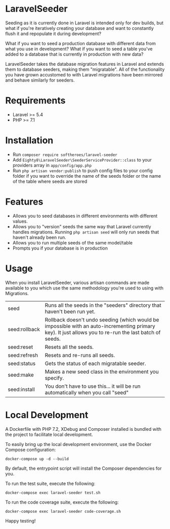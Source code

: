 # LaravelSeeder

Seeding as it is currently done in Laravel is intended only for dev builds, but what if you're iteratively creating your 
database and want to constantly flush it and repopulate it during development? 

What if you want to seed a production database with different data from what you use in development? What if you want to 
seed a table you've added to a database that is currently in production with new data?

LaravelSeeder takes the database migration features in Laravel and extends them to database seeders, making them "migratable". 
All of the functionality you have grown accustomed to with Laravel migrations have been mirrored and behave similarly for seeders.

Requirements
============

- Laravel >= 5.4
- PHP >= 7.1

Installation
============

- Run ```composer require softheroes/laravel-seeder```
- Add ```Eighty8\LaravelSeeder\SeederServiceProvider::class``` to your providers array in ```app/config/app.php```
- Run ```php artisan vendor:publish``` to push config files to your config folder if you want to override the name of the seeds folder or the name of the table where seeds are stored


Features
============

- Allows you to seed databases in different environments with different values.
- Allows you to "version" seeds the same way that Laravel currently handles migrations. Running ```php artisan seed``` will only run seeds that haven't already been run.
- Allows you to run multiple seeds of the same model/table
- Prompts you if your database is in production

Usage
============
When you install LaravelSeeder, various artisan commands are made available to you which use the same methodology you're used to using with Migrations.

<table>
<tr><td>seed</td><td>Runs all the seeds in the "seeders" directory that haven't been run yet.</td></tr>
<tr><td>seed:rollback</td><td>Rollback doesn't undo seeding (which would be impossible with an auto-incrementing primary key). It just allows you to re-run the last batch of seeds.</td></tr>
<tr><td>seed:reset</td><td>Resets all the seeds.</td></tr>
<tr><td>seed:refresh</td><td>Resets and re-runs all seeds.</td></tr>
<tr><td>seed:status</td><td>Gets the status of each migratable seeder.</td></tr>
<tr><td>seed:make</td><td>Makes a new seed class in the environment you specify.</td></tr>
<tr><td>seed:install</td><td>You don't have to use this... it will be run automatically when you call "seed"</td></tr>
</table>

Local Development
============
A Dockerfile with PHP 7.2, XDebug and Composer installed is bundled with the project to facilitate local development.

To easily bring up the local development environment, use the Docker Compose configuration:

```
docker-compose up -d --build
```

By default, the entrypoint script will install the Composer dependencies for you.

To run the test suite, execute the following:

```
docker-compose exec laravel-seeder test.sh
```

To run the code coverage suite, execute the following:
```
docker-compose exec laravel-seeder code-coverage.sh
```

Happy testing!
